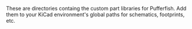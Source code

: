 These are directories containg the custom part libraries for Pufferfish. Add them to your KiCad environment's global paths for schematics, footprints, etc.

